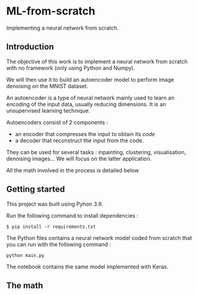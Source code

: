 # ML-from-scratch
Implementing a neural network from scratch.

## Introduction
The objective of this work is to implement a neural network from scratch with no framework (only using Python and Numpy).

We will then use it to build an autoencoder model to perform image denoising on the MNIST dataset. 

An autoencoder is a type of neural network mainly used to learn an encoding of the input data, usually reducing dimensions. It is an unsupervised learning technique.

Autoencoders consist of 2 components :
- an encoder that compresses the input to obtain its *code*
- a decoder that reconstruct the input from the code.

They can be used for several tasks : inpainting, clustering, visualisation, denoising images...
We will focus on the latter application.

All the math involved in the process is detailed below

## Getting started

This project was built using Pyhon 3.9.

Run the following command to install dependencies :
```
$ pip install -r requirements.txt
```
The Python files contains a neural network model coded from scratch that you can run with the following command :
```
python main.py
```
The notebook contains the same model implemented with Keras.

## The math

